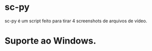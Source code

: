 # sc-py
sc-py é um script feito para tirar 4 screenshots de arquivos de vídeo.
# Suporte ao Windows.

